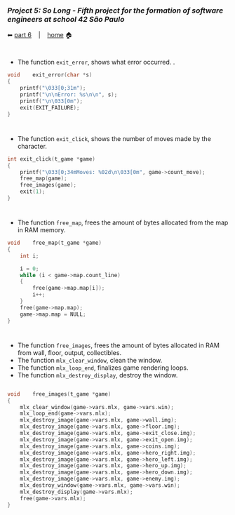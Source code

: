 ### _Project 5: So Long - Fifth project for the formation of software engineers at school 42 São Paulo_

 ⬅ [part 6](https://github.com/Vinicius-Santoro/42-formation-lvl1-5.so-long/blob/main/READMES/01.makefile.md) &nbsp;&nbsp;&nbsp;|&nbsp;&nbsp;&nbsp; [home](https://github.com/Vinicius-Santoro/42-formation-lvl1-5.so-long) 🏠
 
<h1></h1>

- The function `exit_error`, shows what error occurred. .

```c
void	exit_error(char *s)
{	
	printf("\033[0;31m");
	printf("\n\nError: %s\n\n", s);
	printf("\n\033[0m");
	exit(EXIT_FAILURE);
}
```
<h1></h1>

- The function `exit_click`, shows the number of moves made by the character.
```c
int	exit_click(t_game *game)
{
	printf("\033[0;34mMoves: %02d\n\033[0m", game->count_move);
	free_map(game);
	free_images(game);
	exit(1);
}
```

<h1></h1>

- The function `free_map`, frees the amount of bytes allocated from the map in RAM memory.

```c
void	free_map(t_game *game)
{
	int	i;

	i = 0;
	while (i < game->map.count_line)
	{
		free(game->map.map[i]);
		i++;
	}
	free(game->map.map);
	game->map.map = NULL;
}
```
<h1></h1>

- The function `free_images`, frees the amount of bytes allocated in RAM from wall, floor, output, collectibles.
- The function `mlx_clear_window`, clean the window.
- The function `mlx_loop_end`, finalizes game rendering loops.
- The function `mlx_destroy_display`, destroy the window.

```c

void	free_images(t_game *game)
{
	mlx_clear_window(game->vars.mlx, game->vars.win);
	mlx_loop_end(game->vars.mlx);
	mlx_destroy_image(game->vars.mlx, game->wall.img);
	mlx_destroy_image(game->vars.mlx, game->floor.img);
	mlx_destroy_image(game->vars.mlx, game->exit_close.img);
	mlx_destroy_image(game->vars.mlx, game->exit_open.img);
	mlx_destroy_image(game->vars.mlx, game->coins.img);
	mlx_destroy_image(game->vars.mlx, game->hero_right.img);
	mlx_destroy_image(game->vars.mlx, game->hero_left.img);
	mlx_destroy_image(game->vars.mlx, game->hero_up.img);
	mlx_destroy_image(game->vars.mlx, game->hero_down.img);
	mlx_destroy_image(game->vars.mlx, game->enemy.img);
	mlx_destroy_window(game->vars.mlx, game->vars.win);
	mlx_destroy_display(game->vars.mlx);
	free(game->vars.mlx);
}
```
